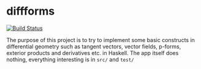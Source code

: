 # diffforms
[![Build Status](https://travis-ci.org/paasim/difforms.svg?branch=main)](https://travis-ci.org/paasim/difforms)

The purpose of this project is to try to implement some basic constructs in differential geometry such as tangent vectors, vector fields, p-forms, exterior products and derivatives etc. in Haskell. The app itself does nothing, everything interesting is in `src/` and `test/`


